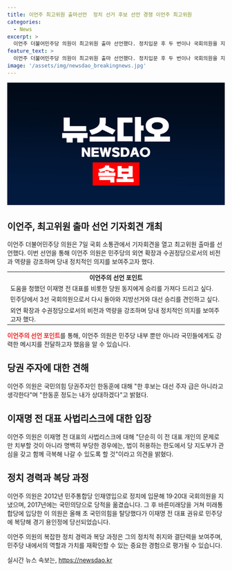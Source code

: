 ```yaml
---
title: 이언주 최고위원 출마선언  정치 선거 후보 선언 경쟁 이언주 최고위원
categories:
  - News
excerpt: >
  이언주 더불어민주당 의원이 최고위원 출마 선언했다. 정치입문 후 두 번이나 국회의원을 지낸 민주당에서 산전수전 다 겪은 후 3선 국회의원으로서 다시 돌아온 민주당에서 이제는 당 지도부 일원으로 다가오는 지방선거와 대선 승리를 견인하고 싶다고 강조하며 외연확장과 수권정당으로서의 비전과 역량을 보여줄 수 있겠다고 언급했다.
feature_text: >
  이언주 더불어민주당 의원이 최고위원 출마 선언했다. 정치입문 후 두 번이나 국회의원을 지낸 민주당에서 산전수전 다 겪은 후 3선 국회의원으로서 다시 돌아온 민주당에서 이제는 당 지도부 일원으로 다가오는 지방선거와 대선 승리를 견인하고 싶다고 강조하며 외연확장과 수권정당으로서의 비전과 역량을 보여줄 수 있겠다고 언급했다.
image: '/assets/img/newsdao_breakingnews.jpg'
---
```


<p><img src="/assets/img/newsdao_breakingnews.jpg" alt="pcversion 속보" /></p>

<h2 data-ke-size="size26">이언주, 최고위원 출마 선언 기자회견 개최</h2>

<p data-ke-size="size16">이언주 더불어민주당 의원은 7일 국회 소통관에서 기자회견을 열고 최고위원 출마를 선언했다. 이번 선언을 통해 이언주 의원은 민주당의 외연 확장과 수권정당으로서의 비전과 역량을 강조하며 당내 정치적인 의지를 보여주고자 했다.</p>

<table>
  <tr>
    <td style="text-align: center; height: 17px;"><b>이언주의 선언 포인트</b></td>
  </tr>
  <tr>
    <td>도움을 청했던 이재명 전 대표를 비롯한 당원 동지에게 승리를 가져다 드리고 싶다.</td>
  </tr>
  <tr>
    <td>민주당에서 3선 국회의원으로서 다시 돌아와 지방선거와 대선 승리를 견인하고 싶다.</td>
  </tr>
  <tr>
    <td>외연 확장과 수권정당으로서의 비전과 역량을 강조하며 당내 정치적인 의지를 보여주고자 했다.</td>
  </tr>
</table>

<p><b><span style="color: #ee2323;">이언주의 선언 포인트</span></b>를 통해, 이언주 의원은 민주당 내부 뿐만 아니라 국민들에게도 강력한 메시지를 전달하고자 했음을 알 수 있습니다.</p>

<h2 data-ke-size="size26">당권 주자에 대한 견해</h2>

<p data-ke-size="size16">이언주 의원은 국민의힘 당권주자인 한동훈에 대해 "한 후보는 대선 주자 급은 아니라고 생각한다"며 "한동훈 정도는 내가 상대하겠다"고 밝혔다.</p>

<h2 data-ke-size="size26">이재명 전 대표 사법리스크에 대한 입장</h2>

<p data-ke-size="size16">이언주 의원은 이재명 전 대표의 사법리스크에 대해 "단순히 이 전 대표 개인의 문제로만 치부할 것이 아니라 명백히 부당한 경우에는, 법이 허용하는 한도에서 당 지도부가 관심을 갖고 함께 극복해 나갈 수 있도록 할 것"이라고 의견을 밝혔다.</p>

<h2 data-ke-size="size26">정치 경력과 복당 과정</h2>

<p data-ke-size="size16">이언주 의원은 2012년 민주통합당 인재영입으로 정치에 입문해 19·20대 국회의원을 지냈으며, 2017년에는 국민의당으로 당적을 옮겼습니다. 그 후 바른미래당을 거쳐 미래통합당에 입당한 이 의원은 올해 초 국민의힘을 탈당했다가 이재명 전 대표 권유로 민주당에 복당해 경기 용인정에 당선되었습니다.</p>

<p data-ke-size="size16">이언주 의원의 복잡한 정치 경력과 복당 과정은 그의 정치적 취지와 결단력을 보여주며, 민주당 내에서의 역할과 가치를 재확인할 수 있는 중요한 경험으로 평가될 수 있습니다.</p>
실시간 뉴스 속보는, <a href="https://newsdao.kr" rel="dofollow">https://newsdao.kr</a>


